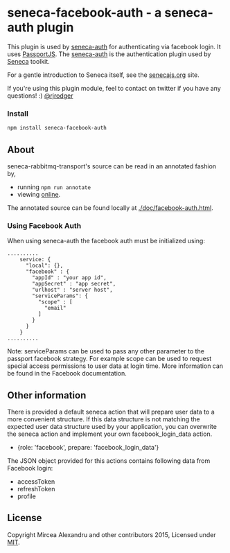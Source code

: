 seneca-facebook-auth - a seneca-auth plugin
============================================

This plugin is used by [seneca-auth](https://www.npmjs.com/package/seneca-auth) for authenticating via facebook login.
It uses [PassportJS](http://passportjs.org). The [seneca-auth](https://www.npmjs.com/package/seneca-auth) is the
authentication plugin used by [Seneca](http://senecajs.org) toolkit.

For a gentle introduction to Seneca itself, see the [senecajs.org](http://senecajs.org) site.

If you're using this plugin module, feel to contact on twitter if you have any questions! :) [@rjrodger](http://twitter.com/rjrodger)

### Install

```sh
npm install seneca-facebook-auth
```

## About

seneca-rabbitmq-transport's source can be read in an annotated fashion by,

- running `npm run annotate`
- viewing [online](http://htmlpreview.github.com/?https://github.com/senecajs/seneca-facebook-auth/doc/facebook-auth.html).



The annotated source can be found locally at [./doc/facebook-auth.html]().

### Using Facebook Auth

When using seneca-auth the facebook auth must be initialized using:

```
..........
    service: {
      "local": {},
      "facebook" : {
        "appId" : "your app id",
        "appSecret" : "app secret",
        "urlhost" : "server host",
        "serviceParams": {
          "scope" : [
            "email"
          ]
        }
      }
    }
..........

```

Note: serviceParams can be used to pass any other parameter to the passport facebook strategy. For example scope can be
used to request special access permissions to user data at login time. More information can be found in the Facebook documentation.

## Other information

There is provided a default seneca action that will prepare user data to a more convenient structure.
If this data structure is not matching the expected user data structure used by your application, you can overwrite the
seneca action and implement your own facebook_login_data action.

 - {role: 'facebook', prepare: 'facebook_login_data'}

The JSON object provided for this actions contains following data from Facebook login:
 - accessToken
 - refreshToken
 - profile

 ## License
 Copyright Mircea Alexandru and other contributors 2015, Licensed under [MIT][].

 [MIT]: ./LICENSE
